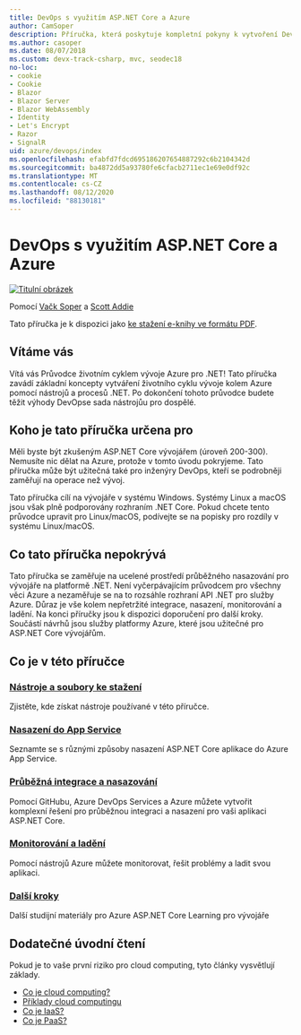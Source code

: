 ```yaml
---
title: DevOps s využitím ASP.NET Core a Azure
author: CamSoper
description: Příručka, která poskytuje kompletní pokyny k vytvoření DevOps kanálu pro ASP.NET Core aplikaci hostovanou v Azure.
ms.author: casoper
ms.date: 08/07/2018
ms.custom: devx-track-csharp, mvc, seodec18
no-loc:
- cookie
- Cookie
- Blazor
- Blazor Server
- Blazor WebAssembly
- Identity
- Let's Encrypt
- Razor
- SignalR
uid: azure/devops/index
ms.openlocfilehash: efabfd7fdcd695186207654887292c6b2104342d
ms.sourcegitcommit: ba4872dd5a93780fe6cfacb2711ec1e69e0df92c
ms.translationtype: MT
ms.contentlocale: cs-CZ
ms.lasthandoff: 08/12/2020
ms.locfileid: "88130181"
---
```

# <a name="devops-with-aspnet-core-and-azure"></a>DevOps s využitím ASP.NET Core a Azure

[![Titulní obrázek](./media/cover-large.png)](https://aka.ms/devopsbook)

Pomocí [Vačk Soper](https://twitter.com/camsoper) a [Scott Addie](https://twitter.com/scottaddie)

Tato příručka je k dispozici jako [ke stažení e-knihy ve formátu PDF](https://aka.ms/devopsbook).

## <a name="welcome"></a>Vítáme vás 

Vítá vás Průvodce životním cyklem vývoje Azure pro .NET! Tato příručka zavádí základní koncepty vytváření životního cyklu vývoje kolem Azure pomocí nástrojů a procesů .NET. Po dokončení tohoto průvodce budete těžit výhody DevOpse sada nástrojůu pro dospělé.

## <a name="who-this-guide-is-for"></a>Koho je tato příručka určena pro

Měli byste být zkušeným ASP.NET Core vývojářem (úroveň 200-300). Nemusíte nic dělat na Azure, protože v tomto úvodu pokryjeme. Tato příručka může být užitečná také pro inženýry DevOps, kteří se podrobněji zaměřují na operace než vývoj.

Tato příručka cílí na vývojáře v systému Windows. Systémy Linux a macOS jsou však plně podporovány rozhraním .NET Core. Pokud chcete tento průvodce upravit pro Linux/macOS, podívejte se na popisky pro rozdíly v systému Linux/macOS.

## <a name="what-this-guide-doesnt-cover"></a>Co tato příručka nepokrývá

Tato příručka se zaměřuje na ucelené prostředí průběžného nasazování pro vývojáře na platformě .NET. Není vyčerpávajícím průvodcem pro všechny věci Azure a nezaměřuje se na to rozsáhle rozhraní API .NET pro služby Azure. Důraz je vše kolem nepřetržité integrace, nasazení, monitorování a ladění. Na konci příručky jsou k dispozici doporučení pro další kroky. Součástí návrhů jsou služby platformy Azure, které jsou užitečné pro ASP.NET Core vývojářům.

## <a name="whats-in-this-guide"></a>Co je v této příručce

### <a name="tools-and-downloads"></a>[Nástroje a soubory ke stažení](xref:azure/devops/tools-and-downloads)

Zjistěte, kde získat nástroje používané v této příručce.

### <a name="deploy-to-app-service"></a>[Nasazení do App Service](xref:azure/devops/deploy-to-app-service)

Seznamte se s různými způsoby nasazení ASP.NET Core aplikace do Azure App Service.

### <a name="continuous-integration-and-deployment"></a>[Průběžná integrace a nasazování](xref:azure/devops/cicd)

Pomocí GitHubu, Azure DevOps Services a Azure můžete vytvořit komplexní řešení pro průběžnou integraci a nasazení pro vaši aplikaci ASP.NET Core.

### <a name="monitor-and-debug"></a>[Monitorování a ladění](xref:azure/devops/monitor)

Pomocí nástrojů Azure můžete monitorovat, řešit problémy a ladit svou aplikaci.

### <a name="next-steps"></a>[Další kroky](xref:azure/devops/next-steps)

Další studijní materiály pro Azure ASP.NET Core Learning pro vývojáře

## <a name="additional-introductory-reading"></a>Dodatečné úvodní čtení

Pokud je to vaše první riziko pro cloud computing, tyto články vysvětlují základy.

* [Co je cloud computing?](https://azure.microsoft.com/overview/what-is-cloud-computing/)
* [Příklady cloud computingu](https://azure.microsoft.com/overview/examples-of-cloud-computing/)
* [Co je IaaS?](https://azure.microsoft.com/overview/what-is-iaas/)
* [Co je PaaS?](https://azure.microsoft.com/overview/what-is-paas/)

